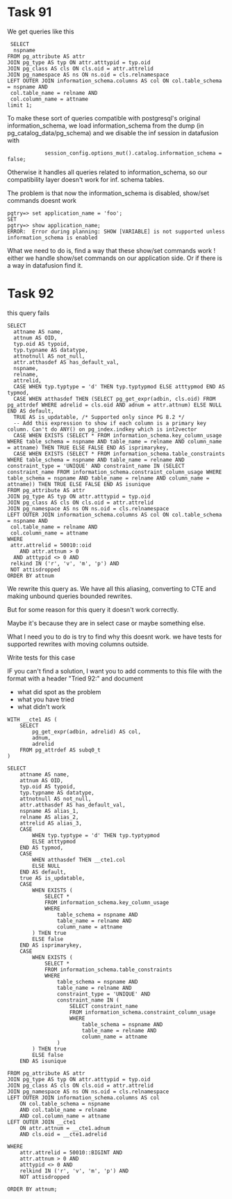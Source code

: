 # Task 91

We get queries like this 

```
 SELECT
  nspname
FROM pg_attribute AS attr
JOIN pg_type AS typ ON attr.atttypid = typ.oid
JOIN pg_class AS cls ON cls.oid = attr.attrelid
JOIN pg_namespace AS ns ON ns.oid = cls.relnamespace
LEFT OUTER JOIN information_schema.columns AS col ON col.table_schema = nspname AND
 col.table_name = relname AND
 col.column_name = attname
limit 1;
```

To make these sort of queries compatible with postgresql's original information_schema, we load
information_schema from the dump (in pg_catalog_data/pg_schema) and we disable the inf session in datafusion 
with

```
            session_config.options_mut().catalog.information_schema = false;
```

Otherwise it handles all queries related to information_schema, so our compatibility layer doesn't work for inf. schema tables.

The problem is that now the information_schema is disabled, show/set commands doesnt work

```
pgtry=> set application_name = 'foo';
SET
pgtry=> show application_name;
ERROR:  Error during planning: SHOW [VARIABLE] is not supported unless information_schema is enabled
```

What we need to do is, find a way that these show/set commands work ! either we handle show/set commands on our application side. Or if there is a way in datafusion find it.

# Task 92

this query fails 

```
SELECT
  attname AS name,
  attnum AS OID,
  typ.oid AS typoid,
  typ.typname AS datatype,
  attnotnull AS not_null,
  attr.atthasdef AS has_default_val,
  nspname,
  relname,
  attrelid,
  CASE WHEN typ.typtype = 'd' THEN typ.typtypmod ELSE atttypmod END AS typmod,
  CASE WHEN atthasdef THEN (SELECT pg_get_expr(adbin, cls.oid) FROM pg_attrdef WHERE adrelid = cls.oid AND adnum = attr.attnum) ELSE NULL END AS default,
  TRUE AS is_updatable, /* Supported only since PG 8.2 */
  -- Add this expression to show if each column is a primary key column. Can't do ANY() on pg_index.indkey which is int2vector
  CASE WHEN EXISTS (SELECT * FROM information_schema.key_column_usage WHERE table_schema = nspname AND table_name = relname AND column_name = attname) THEN TRUE ELSE FALSE END AS isprimarykey,
  CASE WHEN EXISTS (SELECT * FROM information_schema.table_constraints WHERE table_schema = nspname AND table_name = relname AND constraint_type = 'UNIQUE' AND constraint_name IN (SELECT constraint_name FROM information_schema.constraint_column_usage WHERE table_schema = nspname AND table_name = relname AND column_name = attname)) THEN TRUE ELSE FALSE END AS isunique 
FROM pg_attribute AS attr
JOIN pg_type AS typ ON attr.atttypid = typ.oid
JOIN pg_class AS cls ON cls.oid = attr.attrelid
JOIN pg_namespace AS ns ON ns.oid = cls.relnamespace
LEFT OUTER JOIN information_schema.columns AS col ON col.table_schema = nspname AND
 col.table_name = relname AND
 col.column_name = attname
WHERE
 attr.attrelid = 50010::oid
    AND attr.attnum > 0
  AND atttypid <> 0 AND
 relkind IN ('r', 'v', 'm', 'p') AND
 NOT attisdropped 
ORDER BY attnum        
```

We rewrite this query as. We have all this aliasing, converting to CTE and making unbound queries bounded rewrites.

But for some reason for this query it doesn't work correctly. 

Maybe it's because they are in select case or maybe something else.

What I need you to do is try to find why this doesnt work. we have tests for supported rewrites with moving columns outside. 

Write tests for this case 

IF you can't find a solution, I want you to add comments to this file with the format with a header "Tried 92:" and document
- what did spot as the problem
- what you have tried
- what didn't work


```
WITH __cte1 AS (
    SELECT
        pg_get_expr(adbin, adrelid) AS col,
        adnum,
        adrelid
    FROM pg_attrdef AS subq0_t
)

SELECT
    attname AS name,
    attnum AS OID,
    typ.oid AS typoid,
    typ.typname AS datatype,
    attnotnull AS not_null,
    attr.atthasdef AS has_default_val,
    nspname AS alias_1,
    relname AS alias_2,
    attrelid AS alias_3,
    CASE
        WHEN typ.typtype = 'd' THEN typ.typtypmod
        ELSE atttypmod
    END AS typmod,
    CASE
        WHEN atthasdef THEN __cte1.col
        ELSE NULL
    END AS default,
    true AS is_updatable,
    CASE
        WHEN EXISTS (
            SELECT *
            FROM information_schema.key_column_usage
            WHERE
                table_schema = nspname AND
                table_name = relname AND
                column_name = attname
        ) THEN true
        ELSE false
    END AS isprimarykey,
    CASE
        WHEN EXISTS (
            SELECT *
            FROM information_schema.table_constraints
            WHERE
                table_schema = nspname AND
                table_name = relname AND
                constraint_type = 'UNIQUE' AND
                constraint_name IN (
                    SELECT constraint_name
                    FROM information_schema.constraint_column_usage
                    WHERE
                        table_schema = nspname AND
                        table_name = relname AND
                        column_name = attname
                )
        ) THEN true
        ELSE false
    END AS isunique

FROM pg_attribute AS attr
JOIN pg_type AS typ ON attr.atttypid = typ.oid
JOIN pg_class AS cls ON cls.oid = attr.attrelid
JOIN pg_namespace AS ns ON ns.oid = cls.relnamespace
LEFT OUTER JOIN information_schema.columns AS col
    ON col.table_schema = nspname
    AND col.table_name = relname
    AND col.column_name = attname
LEFT OUTER JOIN __cte1
    ON attr.attnum = __cte1.adnum
    AND cls.oid = __cte1.adrelid

WHERE
    attr.attrelid = 50010::BIGINT AND
    attr.attnum > 0 AND
    atttypid <> 0 AND
    relkind IN ('r', 'v', 'm', 'p') AND
    NOT attisdropped

ORDER BY attnum;
```